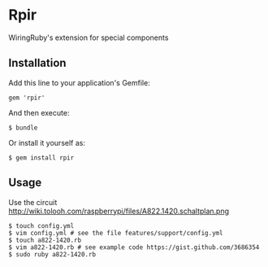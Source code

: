 # Rpir

WiringRuby's extension for special components

## Installation

Add this line to your application's Gemfile:

    gem 'rpir'

And then execute:

    $ bundle

Or install it yourself as:

    $ gem install rpir

## Usage
	
Use the circuit http://wiki.tolooh.com/raspberrypi/files/A822.1420.schaltplan.png

	$ touch config.yml
	$ vim config.yml # see the file features/support/config.yml
	$ touch a822-1420.rb
	$ vim a822-1420.rb # see example code https://gist.github.com/3686354
	$ sudo ruby a822-1420.rb